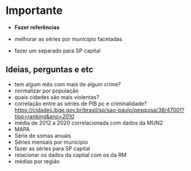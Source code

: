 # Importante
 - **Fazer referências**

- melhorar as séries por município facetadas
- fazer um separado para SP capital



## Ideias, perguntas e etc
- tem algum mês com mais de algum crime?
- normalizar por população 
- quais cidades são mais violentas? 
- correlação entre as séries de PIB pc e criminalidade? https://cidades.ibge.gov.br/brasil/sp/sao-paulo/pesquisa/38/47001?tipo=ranking&ano=2010 
- média de 2012 a 2020 correlacionada com dados da MUN2
- MAPA
- Série de somas anuais
- Séries mensais por município
- fazer as séries para SP capital
- relacionar os dados da capital com os da RM
- médias por região


